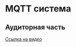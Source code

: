 # MQTT система

## Аудиторная часть

[Ссылка на видео](https://drive.google.com/file/d/18-0DBtAGisYcRXq0aG7wFdwIRxMs-s7G/view?usp=drive_link)